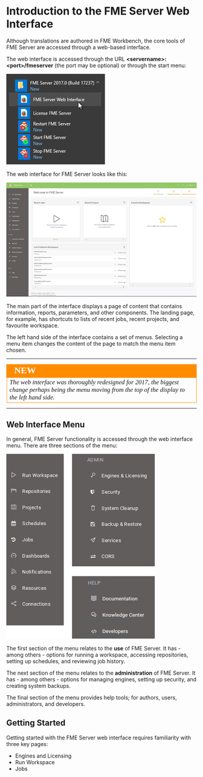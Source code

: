 # Introduction to the FME Server Web Interface

Although translations are authored in FME Workbench, the core tools of FME Server are accessed through a web-based interface. 

The web interface is accessed through the URL **&lt;servername&gt;:&lt;port&gt;/fmeserver** (the port may be optional) or through the start menu:

![](./Images/Img1.016.ServerInterfaceAccess.png)


The web interface for FME Server looks like this:

![](./Images/Img1.017.ServerInterfaceOverview.png)

The main part of the interface displays a page of content that contains information, reports, parameters, and other components. The landing page, for example, has shortcuts to lists of recent jobs, recent projects, and favourite workspace.

The left hand side of the interface contains a set of menus. Selecting a menu item changes the content of the page to match the menu item chosen. 

---

<!--New Section--> 

<table style="border-spacing: 0px">
<tr>
<td style="vertical-align:middle;background-color:darkorange;border: 2px solid darkorange">
<i class="fa fa-bolt fa-lg fa-pull-left fa-fw" style="color:white;padding-right: 12px;vertical-align:text-top"></i>
<span style="color:white;font-size:x-large;font-weight: bold;font-family:serif">NEW</span>
</td>
</tr>

<tr>
<td style="border: 1px solid darkorange">
<span style="font-family:serif; font-style:italic; font-size:larger">
The web interface was thoroughly redesigned for 2017, the biggest change perhaps being the menu moving from the top of the display to the left hand side.
</span>
</td>
</tr>
</table>

---

## Web Interface Menu ##

In general, FME Server functionality is accessed through the web interface menu. There are three sections of the menu:

![](./Images/Img1.018.ServerInterfaceMenu.png)

The first section of the menu relates to the **use** of FME Server. It has - among others - options for running a workspace, accessing repositories, setting up schedules, and reviewing job history.

The next section of the menu relates to the **administration** of FME Server. It has - among others - options for managing engines, setting up security, and creating system backups.

The final section of the menu provides help tools; for authors, users, administrators, and developers.

## Getting Started ##

Getting started with the FME Server web interface requires familiarity with three key pages:

- Engines and Licensing
- Run Workspace
- Jobs  
